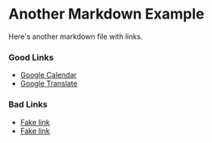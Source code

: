 # Another Markdown Example

Here's another markdown file with links.

### Good Links

- [Google Calendar](https://calendar.google.com/calendar)
- [Google Translate](https://translate.google.com/)

### Bad Links

- [Fake link](https://translate.google.com/404)
- [Fake link](https://calendar.google.com/calendar/u/0/404)
